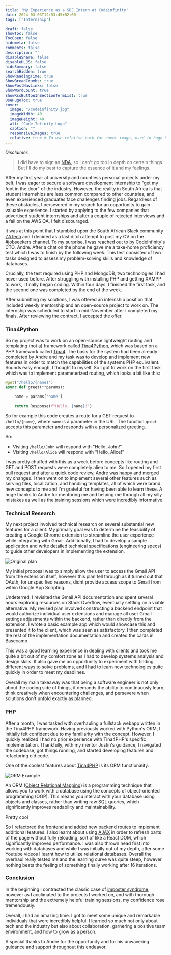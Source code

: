 ```yaml
---
title: 'My Experience as a SDE Intern at Codeinfinity'
date: 2024-03-03T12:53:45+02:00
tags: ["Internship"]

draft: false
showToc: false
TocOpen: false
hidemeta: false
comments: false
description: ""
disableShare: false
disableHLJS: false
hideSummary: false
searchHidden: true
ShowReadingTime: true
ShowBreadCrumbs: true
ShowPostNavLinks: false
ShowWordCount: true
ShowRssButtonInSectionTermList: true
UseHugoToc: true
cover:
  image: "/codeinfinity.jpg"
  imageWidth: 40
  imageHeight: 40
  alt: "Code Infinity Logo"
  caption: ""
  responsiveImages: true
  relative: true # To use relative path for cover image, used in hugo Page-bundles
---
```


_Disclaimer:_

> I did have to sign an [NDA](https://en.wikipedia.org/wiki/Non-disclosure_agreement), so I can't go too in depth on certain things. But I'll do my best to capture the essence of it and my feelings.

After my first year at university and countless personal projects under my belt, I was eager to secure a software development internship to "get my foot in the door" of the industry. However, the reality in South Africa is that student internships are less common compared to other countries, and even experienced graduates face challenges finding jobs. Regardless of these obstacles, I persevered in my search for an opportunity to gain valuable experience. I started by applying to the few companies that advertised student internships and after a couple of rejected interviews and a fail on the AWS OA, I felt discouraged. 

It was at this point that I stumbled upon the South African Slack community [ZATech](https://zatech.co.za/) and I decided as a last ditch attempt to post my CV on the #jobseekers channel. To my surprise, I was reached out to by CodeInfinity's CTO, Andre. After a chat on the phone he gave me a take-home proficiency test which I was to finish by the following week. This test consisted of two tasks designed to assess my problem-solving skills and knowledge of databases.

Crucially, the test required using PHP and MongoDB, two technologies I had never used before. After struggling with installing PHP and getting XAMPP to work, I finally began coding.  Within four days, I finished the first task, and the second one was completed by the end of the week.

After submitting my solutions, I was offered an internship position that included weekly mentorship and an open-source project to work on. The internship was scheduled to start in mid-November after I completed my finals. After reviewing the contract, I accepted the offer.

### Tina4Python

So my project was to work on an open-source lightweight routing and templating (not a) framework called [Tina4Python](https://github.com/tina4stack/tina4-python), which was based on a PHP framework called [Tina4](https://github.com/tina4stack/tina4-php). The basis for the system had been already completed by Andre and my task was to develop and implement new features in order to match the capabilities of the systems PHP equivalent. Sounds easy enough, I thought to myself. So I got to work on the first task which was to implement parameterized routing, which looks a bit like this: 

```python {lineos=true}
@get("/hello/{name}")
async def greet(**params):
   
    name = params['name']
   
    return Response(f"Hello, {name}!")
```

So for example this code creates a route for a GET request to `/hello/{name}`, where `name` is a parameter in the URL. The function `greet` accepts this parameter and responds with a personalized greeting.

So:
- Visiting `/hello/John` will respond with "Hello, John!"
- Visiting `/hello/Alice` will respond with "Hello, Alice!"
    
I was pretty chuffed with this as a week before concepts like routing and GET and POST requests were completely alien to me. So I opened my first pull request and after a quick code review, Andre was happy and merged my changes. I then went on to implement several other features such as serving files, localization, and handling templates, all of which were brand new concepts to me and I'm grateful for having been able to learn these. A huge thanks to Andre for mentoring me and helping me through all my silly mistakes as well as the training sessions which were incredibly informative.

### Technical Research

My next project involved technical research on several substantial new features for a client. My primary goal was to determine the feasibility of creating a Google Chrome extension to streamline the user experience while integrating with Gmail. Additionally, I had to develop a sample application and write detailed technical specifications (engineering specs) to guide other developers in implementing the extension.


![Original plan](/OGPlanGmail.png#center "My initial (failed) plan")

My initial proposal was to simply allow the user to access the Gmail API from the extension itself, however this plan fell through as it turned out that OAuth, for unspecified reasons, didnt provide access scope to Gmail from within Google App Scripting. 

Undeterred, I revisited the Gmail API documentation and spent several hours exploring resources on Stack Overflow, eventually settling on a viable alternative. My revised plan involved constructing a backend endpoint that would authorize individual user extensions and manage all user Gmail settings adjustments within the backend, rather than directly from the extension.  I wrote a basic example app which would showcase this and presented it to the client, which was seen as satisfactory. I then completed the rest of the implementation documentation and created the cards in Basecamp. 

This was a good learning experience in dealing with clients and took me quite a bit out of my comfort zone as I had to develop systems analysis and design skills. It also gave me an opportunity to experiment with finding different ways to solve problems, and I had to learn new technologies quite quickly in order to meet my deadlines.

Overall my main takeaway was that being a software engineer is not only about the coding side of things, it demands the ability to continuously learn, think creatively when encountering challenges, and persevere when solutions don't unfold exactly as planned.


### PHP 

After a month, I was tasked with overhauling a fullstack webapp written in the Tina4PHP framework. Having previously worked with Python's ORM, I initially felt confident due to my familiarity with the concept. However, I quickly realized I had no prior experience with Tina4PHP's specific implementation. Thankfully, with my mentor Justin's guidance, I navigated the codebase, got things running, and started developing features and refactoring old code.

 One of the coolest features about [Tina4PHP](https://github.com/tina4stack/tina4-php) is its ORM functionality. 

![ORM Example](/ORM.png#center "Basically this but in PHP")

An ORM ([Object Relational Mapping](https://en.wikipedia.org/wiki/Object%E2%80%93relational_mapping)) is a programming technique that allows you to work with a database using the concepts of object-oriented programming (OOP). This means you interact with your database using objects and classes, rather than writing raw SQL queries, which significantly improves readability and maintainability.

Pretty cool

So I refactored the frontend and added new backend routes to implement additional features. I also learnt about using [AJAX](https://en.wikipedia.org/wiki/Ajax_(programming)) in order to refresh parts of the page without fully reloading, sort of like a React DOM, which significantly improved performance. I was also thrown head first into working with databases and while I was initially out of my depth, after some Youtube videos I learnt how to utilize relational databases. Overall the overhaul really tested me and the learning curve was quite steep, however nothing beats the feeling of something finally working after 16 iterations. 

### Conclusion

In the beginning I contracted the classic case of [imposter syndrome](https://en.wikipedia.org/wiki/Impostor_syndrome), however as I acclimated to the projects I worked on, and with thorough mentorship and the extremely helpful training sessions, my confidence rose tremendously. 

Overall, I had an amazing time. I got to meet some unique and remarkable individuals that were incredibly helpful. I learned so much not only about tech and the industry but also about collaboration, garnering a positive team environment, and how to grow as a person.


A special thanks to Andre for the opportunity and for his unwavering guidance and support throughout this endeavor.
